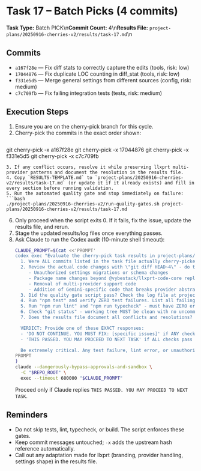 # Task 17 – Batch Picks (4 commits)

**Task Type:** Batch PICK\n**Commit Count:** 4\n**Results File:** `project-plans/20250916-cherries-v2/results/task-17.md`\n
## Commits
- `a167f28e` — Fix diff stats to correctly capture the edits (tools, risk: low)
- `17044876` — Fix duplicate LOC counting in diff_stat (tools, risk: low)
- `f331e5d5` — Merge general settings from different sources (config, risk: medium)
- `c7c709fb` — Fix failing integration tests (tests, risk: medium)

## Execution Steps
1. Ensure you are on the cherry-pick branch for this cycle.
2. Cherry-pick the commits in the exact order shown:
   ```bash
git cherry-pick -x a167f28e
git cherry-pick -x 17044876
git cherry-pick -x f331e5d5
git cherry-pick -x c7c709fb
   ```
3. If any conflict occurs, resolve it while preserving llxprt multi-provider patterns and document the resolution in the results file.
4. Copy `RESULTS-TEMPLATE.md` to `project-plans/20250916-cherries-v2/results/task-17.md` (or update it if it already exists) and fill in every section before running validation.
5. Run the automated quality gate and stop immediately on failure:
   ```bash
   ./project-plans/20250916-cherries-v2/run-quality-gates.sh project-plans/20250916-cherries-v2/results/task-17.md
   ```
6. Only proceed when the script exits 0. If it fails, fix the issue, update the results file, and rerun.
7. Stage the updated results/log files once everything passes.
8. Ask Claude to run the Codex audit (10-minute shell timeout):
   ```bash
   CLAUDE_PROMPT=$(cat <<'PROMPT'
   codex exec "Evaluate the cherry-pick task results in project-plans/20250916-cherries-v2/results/task-17.md. Check:
     1. Were ALL commits listed in the task file actually cherry-picked? Use \"git log --oneline -n 4\" to verify. List any missing commits.
     2. Review the actual code changes with \"git diff HEAD~4\" - do they match what the task intended? Check for:
        - Unauthorized settings migrations or schema changes
        - Package name changes beyond @vybestack/llxprt-code-core replacements
        - Removal of multi-provider support code
        - Addition of Gemini-specific code that breaks provider abstraction
     3. Did the quality gate script pass? Check the log file at project-plans/20250916-cherries-v2/.quality-logs/task-17 for any failures.
     4. Run "npm test" and verify ZERO test failures. List all failing tests if any.
     5. Run "npm run lint" and "npm run typecheck" - must have ZERO errors.
     6. Check "git status" - working tree MUST be clean with no uncommitted changes.
     7. Does the results file document all conflicts and resolutions?

     VERDICT: Provide one of these EXACT responses:
     - 'DO NOT CONTINUE. YOU MUST FIX: [specific issues]' if ANY check fails
     - 'THIS PASSED. YOU MAY PROCEED TO NEXT TASK' if ALL checks pass

     Be extremely critical. Any test failure, lint error, or unauthorized change means DO NOT CONTINUE."
   PROMPT
   )
   claude --dangerously-bypass-approvals-and-sandbox \
     -C "$REPO_ROOT" \
     exec --timeout 600000 "$CLAUDE_PROMPT"
   ```
   Proceed only if Claude replies `THIS PASSED. YOU MAY PROCEED TO NEXT TASK`.



## Reminders
- Do not skip tests, lint, typecheck, or build. The script enforces these gates.
- Keep commit messages untouched; `-x` adds the upstream hash reference automatically.
- Call out any adaptation made for llxprt (branding, provider handling, settings shape) in the results file.
